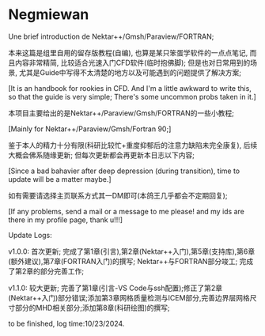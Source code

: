 # Negmiewan
Une brief introduction de Nektar++/Gmsh/Paraview/FORTRAN; 

本来这篇是组里自用的留存版教程(自编), 也算是某只笨蛋学软件的一点点笔记, 而且内容非常精简, 比较适合光速入门CFD软件(临时抱佛脚); 但是也对日常用到的场景, 尤其是Guide中写得不太清楚的地方以及可能遇到的问题提供了解决方案;

[It is an handbook for rookies in CFD. And I'm a little awkward to write this, so that the guide is very simple; There's some uncommon probs taken in it.]

本项目主要给出的是Nektar++/Paraview/Gmsh/FORTRAN的一些小教程;

[Mainly for Nektar++/Paraview/Gmsh/Fortran 90;]

鉴于本人的精力十分有限(科研比较忙+重度抑郁后的注意力缺陷未完全康复), 后续大概会佛系随缘更新; 但每次更新都会再更新本日志以下内容;

[Since a bad bahavier after deep depression (during transition), time to update will be a matter maybe.]

如有需要请选择主页联系方式其一DM即可(本鸽王几乎都会不定期回复);

[If any problems, send a mail or a message to me please! and my ids are there in my profile page, thank u!!!]


Update Logs:

v1.0.0: 首次更新; 完成了第1章(引言),第2章(Nektar++入门),第5章(支持库),第6章(额外建议),第7章(FORTRAN入门)的撰写; Nektar++与FORTRAN部分竣工; 完成了第2章的部分完善工作;

v1.1.0: 较大更新; 完善了第1章(引言-VS Code与ssh配置);修正了第2章(Nektar++入门)部分错误;添加第3章网格质量检测与ICEM部分,完善边界层网格尺寸部分的MHD相关部分;添加第8章(科研绘图)的撰写; 

to be finished, log time:10/23/2024.
